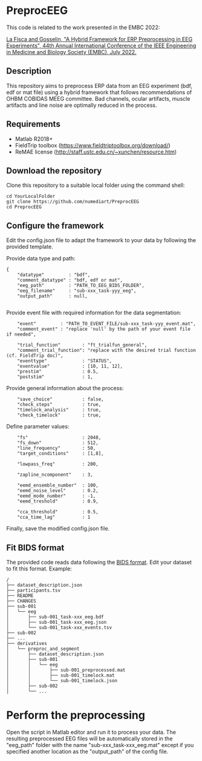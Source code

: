 # PreprocEEG
 
This code is related to the work presented in the EMBC 2022:

[La Fisca and Gosselin, "A Hybrid Framework for ERP Preprocessing in EEG Experiments", 44th Annual International Conference of the IEEE Engineering in Medicine and Biology Society (EMBC), July 2022.](https://hdl.handle.net/20.500.12907/43258)


## Description
This repository aims to preprocess ERP data from an EEG experiment (bdf, edf or mat file) using a hybrid framework that follows recommendations of OHBM COBIDAS MEEG committee.
Bad channels, ocular artifacts, muscle artifacts and line noise are optimally reduced in the process.

## Requirements
- Matlab R2018+
- FieldTrip toolbox (https://www.fieldtriptoolbox.org/download/)
- ReMAE license (http://staff.ustc.edu.cn/~xunchen/resource.htm)

## Download the repository
Clone this repository to a suitable local folder using the command shell:
```
cd YourLocalFolder
git clone https://github.com/numediart/PreprocEEG
cd PreprocEEG
```

## Configure the framework
Edit the config.json file to adapt the framework to your data by following the provided template.

Provide data type and path:
```
{
    "datatype"         : "bdf",
    "comment_datatype" : "bdf, edf or mat",
    "eeg_path"         : "PATH_TO_EEG_BIDS_FOLDER",
    "eeg_filename"     : "sub-xxx_task-yyy_eeg",
    "output_path"      : null,
     
```
Provide event file with required information for the data segmentation:
```
    "event"         : "PATH_TO_EVENT_FILE/sub-xxx_task-yyy_event.mat",
    "comment_event" : "replace 'null' by the path of your event file if needed",

    "trial_function"        : "ft_trialfun_general",
    "comment_trial_function": "replace with the desired trial function (cf. FieldTrip doc)",
    "eventtype"             : "STATUS",
    "eventvalue"            : [10, 11, 12],
    "prestim"               : 0.5,
    "poststim"              : 1,
```
Provide general information about the process:
```
    "save_choice"           : false,
    "check_steps"           : true,
    "timelock_analysis"     : true,
    "check_timelock"        : true,
```

Define parameter values:
```
    "fs"                    : 2048,
    "fs_down"               : 512,
    "line_frequency"        : 50,
    "target_conditions"     : [1,8],

    "lowpass_freq"          : 200,

    "zapline_ncomponent"    : 3,

    "eemd_ensemble_number"  : 100,
    "eemd_noise_level"      : 0.2,
    "eemd_mode_number"      : -1,
    "eemd_treshold"         : 0.9,
    
    "cca_threshold"         : 0.5,
    "cca_time_lag"          : 1
 ```

 Finally, save the modified config.json file.

## Fit BIDS format
The provided code reads data following the [BIDS format](https://bids.neuroimaging.io/index.html).
Edit your dataset to fit this format. Example:
```
/
├── dataset_description.json
├── participants.tsv
├── README
├── CHANGES
├── sub-001
│   └── eeg
│       ├── sub-001_task-xxx_eeg.bdf
│       ├── sub-001_task-xxx_eeg.json
│       └── sub-001_task-xxx_events.tsv
├── sub-002
├── ...
├── derivatives
│   └── preproc_and_segment
│       ├── dataset_description.json
│       ├── sub-001
│       │   └── eeg
│       │       ├── sub-001_preprocessed.mat
│       │       ├── sub-001_timelock.mat
│       │       └── sub-001_timelock.json
│       ├── sub-002
│       └── ...
```

# Perform the preprocessing
Open the script in Matlab editor and run it to process your data.
The resulting preprocessed EEG files will be automatically stored in the "eeg_path" folder with the name "sub-xxx_task-xxx_eeg.mat" except if you specified another location as the "output_path" of the config file.
